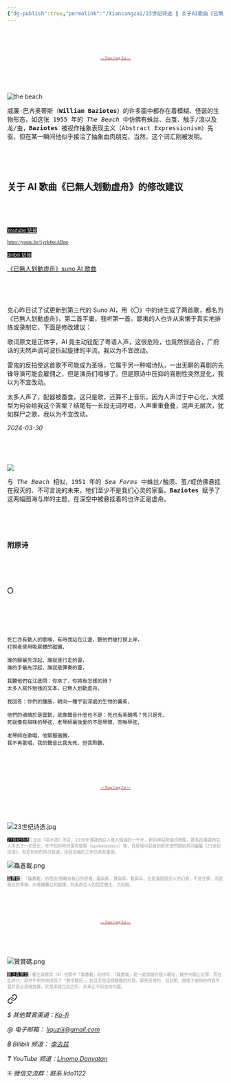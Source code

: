 ```yaml
---
{"dg-publish":true,"permalink":"/Xiancangzai/23世纪诗选 ‖ 关于AI歌曲《已無人划動虛舟》的修改建议/","tags":["李去兹","23世纪诗选","彭克心","AI","音乐","Baziotes"],"created":"2024-03-30T02:07:43.520+08:00"}
---
```



<pre>



</pre>

<pre style="text-align:center;font-family:'AntroVectra';"><a href="https://www.xiancangzai.com/" style="font-size:0.6em; color:#a61b29;">--- Xian Cang Zai ---</a></pre>

<pre>



</pre>

![the beach](https://whitneymedia.org/assets/artwork/1202/56_12_cropped.jpeg)

<samp>威廉·巴齐奥蒂斯（**William Baziotes**）的许多画中都存在着模糊、怪诞的生物形态，如这张 1955 年的 *The Beach* 中仿佛有蛛丝、白茧、触手/浪以及龙/虫，**Baziotes** 被视作抽象表现主义（Abstract Expressionism）先驱，但在某一瞬间他似乎接洽了抽象血肉朋克，当然，这个词汇刚被发明。</samp>

<pre>



</pre>

## 关于 AI 歌曲《已無人划動虛舟》的修改建议

<pre>



</pre>

<ins style="font-size:0.8em; background: black;color:white">Youtube 链接</ins>

<small style="font-family:'AntroVectra';">https://youtu.be/1yrk4xeABpo</small>

<ins style="font-size:0.8em; background: black;color:white">Bilibili 链接</ins>

[《已無人划動虛舟》suno AI 歌曲](https://www.bilibili.com/video/BV1Bx421S7tH/?share_source=copy_web&vd_source=9a508718f8742a2b6568906c0305fcc3)

<pre>



</pre>

克心昨日试了试更新到第三代的 Suno AI，用《〇》中的诗生成了两首歌，都名为《已無人划動虛舟》，第二首平庸，我听第一首。鄙夷的人也许从来懒于真实地排练或录制它，下面是修改建议：

歌词原文是正体字，AI 竟主动铨配了粤语人声，这很危险，也竟然很适合，广府话的天然声调可波折起旋律的平流，我以为不宜改动。

雷鬼的反拍使这首歌不可能成为圣咏，它属于另一种唱诗队，一出无聊的喜剧的先锋导演可能会雇佣之，但是演员们唱够了。但是原诗中压抑的喜剧性突然显化，我以为不宜改动。

太多人声了，配器被蚕食，这只是歌，还算不上音乐，因为人声过于中心化，大模型为何会给我这个答案？结尾有一长段无词哼唱，人声重重叠叠，混声无层次，犹如群尸之歌，我以为不宜改动。

<cite>2024-03-30</cite>

<pre>



</pre>

![](https://blog.phillipscollection.org/wp-content/uploads/2018/01/Baziotes.William_Sea-Forms-685x1050.jpg)

<samp>与 *The Beach* 相似，1951 年的 *Sea Forms* 中蛛丝/触须、茧/蛭仿佛悬挂在寂灭的、不可言说的未来，牠们至少不是我们心灵的家畜。**Baziotes** 赋予了这两幅图海与岸的主题，在深空中被悬挂着的也许正是虚舟。</samp>

<pre>



</pre>

### 附原诗

<pre>



</pre>

#### 〇

<pre>



</pre>
<pre>
<small>
死亡亦有動人的歌喉，有時我站在江邊，聽他們被打撈上岸，
打撈者使用吸屍體的磁鐵，

誰的腳最先浮起，誰就是行走的靈，
誰的手最先浮起，誰就是彈奏的靈，

我聽他們在江底問：你來了，你將有怎樣的詩？
太多人寫作勉強的文本，已無人划動虛舟，

我回答：你們的腫脹，朝向一種宇宙深處的生物的審美，

他們的魂魄於是震動，就像聲音什麼也不是：死也有美醜嗎？死只是死，
死就像有甜味的琴弦，老琴師最後愛的不是琴聲，而唯琴弦，

老琴師在歌唱，他緊握磁鐵，
我不再歌唱，我的聲音比我先死，但我聆聽，
</small>
</pre>

<pre>



</pre>

<pre style="text-align:center;font-family:'AntroVectra';"><a href="https://www.xiancangzai.com/" style="font-size:0.6em; color:#a61b29;">--- Xian Cang Zai ---</a></pre>

<pre>



</pre>

![23世纪诗选.jpg](/img/user/%E9%99%84%E4%BB%B6/%E9%99%84%E4%BB%B62024/23%E4%B8%96%E7%BA%AA%E8%AF%97%E9%80%89.jpg)

<p style="font-size:0.7em; color:#999ea2"><ins style="font-size:1em;background: black;color:white">23世纪诗选</ins> | 正如《塔木德》所言，2239年潘諾西亞人進入毀滅的一千年，新的神話和儀式降臨，匿名的潘諾西亞人失去了一切歷史，在不知何時的萬有復興（apokatastasis）後，自廢墟中起身的新天使們開始共同編纂《23世紀詩選》，但直到祂們再次衰滅，這個浩瀚的工作仍未有盡頭。</p>

![鱻蒼載.png](/img/user/%E9%99%84%E4%BB%B6/%E9%99%84%E4%BB%B62024/%E9%B1%BB%E8%92%BC%E8%BC%89.png)

<p style="font-size:0.7em; color:#999ea2"><ins style="font-size:1em;background: black;color:white">鱻蒼載</ins> | 「鱻蒼載」的隱語/鴘轉為魯迅所發機，鱻與新，蒼與青，載與年，全是潘諾西亞人的幻覺，不是任務，而是悬亙的準備，向著彌賽亞的腳踵、阿美西亞人的語言僭主、共和囻。</p>

<pre>



</pre>

<pre style="text-align:center;font-family:'AntroVectra';"><a href="https://www.xiancangzai.com/" style="font-size:0.6em; color:#a61b29;">--- Xian Cang Zai ---</a></pre>

<pre>



</pre>

![贊賞碼.png](/img/user/%E9%99%84%E4%BB%B6/%E9%99%84%E4%BB%B62024/%E8%B4%8A%E8%B3%9E%E7%A2%BC.png)

<p style="font-size:0.7em; color:#999ea2"><ins style="font-size:1em;background: black;color:white">眷注與贊賞</ins> | 眷注與贊賞（¥）也關乎「鱻蒼載」的持存，「鱻蒼載」是一處游離的個人網站，幾乎只關心文學，而在此時代，卻并不例外地成爲了「數字難民」，姑且忍受這樣驕稚的形容。那些自便的、但封閉、敞視于威柄的内容平臺於是必須被放棄，於是來建立此迂折，未來正不知去向何處。</p>


<div class="transclusion internal-embed is-loaded"><a class="markdown-embed-link" href="/xiancangzai/link-tree/" aria-label="Open link"><svg xmlns="http://www.w3.org/2000/svg" width="24" height="24" viewBox="0 0 24 24" fill="none" stroke="currentColor" stroke-width="2" stroke-linecap="round" stroke-linejoin="round" class="svg-icon lucide-link"><path d="M10 13a5 5 0 0 0 7.54.54l3-3a5 5 0 0 0-7.07-7.07l-1.72 1.71"></path><path d="M14 11a5 5 0 0 0-7.54-.54l-3 3a5 5 0 0 0 7.07 7.07l1.71-1.71"></path></svg></a><div class="markdown-embed">





<cite>$ 其他贊賞渠道：[Ko-fi](https://ko-fi.com/xiancangzai)</cite>

<cite>@ 电子邮箱： liquziii@gmail.com </cite>

<cite>฿ Bilibili 频道： [李去兹](https://space.bilibili.com/1676863200)</cite>

<cite>₸ YouTube 频道：[Linomo Danvatan](http://www.youtube.com/@LinomoDanvatan) </cite>

<cite>⁜ 微信交流群：联系 lido1122</cite>


</div></div>

